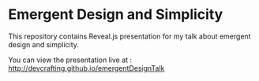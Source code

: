 # Emergent Design and Simplicity

This repository contains Reveal.js presentation for my talk about emergent design and simplicity.

You can view the presentation live at : http://devcrafting.github.io/emergentDesignTalk